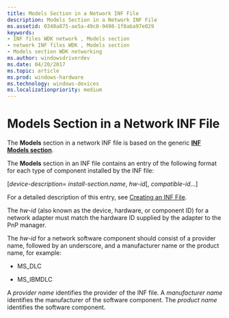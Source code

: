 ```yaml
---
title: Models Section in a Network INF File
description: Models Section in a Network INF File
ms.assetid: 0340a875-ae5a-49c8-9498-1f8aba97e029
keywords:
- INF files WDK network , Models section
- network INF files WDK , Models section
- Models section WDK networking
ms.author: windowsdriverdev
ms.date: 04/20/2017
ms.topic: article
ms.prod: windows-hardware
ms.technology: windows-devices
ms.localizationpriority: medium
---
```


# Models Section in a Network INF File





The **Models** section in a network INF file is based on the generic [**INF Models section**](https://msdn.microsoft.com/library/windows/hardware/ff547456).

The **Models** section in an INF file contains an entry of the following format for each type of component installed by the INF file:

\[*device-description*= *install-section.name*, *hw-id*\[, *compatible-id*...\]

For a detailed description of this entry, see [Creating an INF File](https://msdn.microsoft.com/library/windows/hardware/ff549520).

The *hw-id* (also known as the device, hardware, or component ID) for a network adapter must match the hardware ID supplied by the adapter to the PnP manager.

The *hw-id* for a network software component should consist of a provider name, followed by an underscore, and a manufacturer name or the product name, for example:

-   MS\_DLC

-   MS\_IBMDLC

A *provider name* identifies the provider of the INF file. A *manufacturer name* identifies the manufacturer of the software component. The *product name* identifies the software component.

 

 





